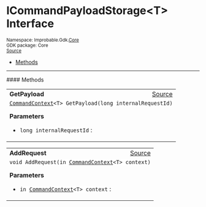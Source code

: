 
# ICommandPayloadStorage&lt;T&gt; Interface
<sup>
Namespace: Improbable.Gdk.<a href="{{.Site.BaseURL}}/api/core-index">Core</a><br/>
GDK package: Core<br/>
<a href="https://www.github.com/spatialos/gdk-for-unity/blob/88a422dc255ef1d47ee9385f226ca439f31c000b/workers/unity/Packages/io.improbable.gdk.core/Worker/ICommandMetaDataStorage.cs/#L13">Source</a>
<style>
a code {
                    padding: 0em 0.25em!important;
}
code {
                    background-color: #ffffff!important;
}
</style>
</sup>
<nav id="pageToc" class="page-toc"><ul><li><a href="#methods">Methods</a>
</ul></nav>













</p>
<hr style="width:100%; border-top-color:#d8d8d8" />
#### Methods


</p>




<table width="100%">
    <tr>
        <td style="border-right:none"><a id="getpayload-long"></a><b>GetPayload</b></td>
        <td style="border-left:none; text-align:right"><a href="https://www.github.com/spatialos/gdk-for-unity/blob/88a422dc255ef1d47ee9385f226ca439f31c000b/workers/unity/Packages/io.improbable.gdk.core/Worker/ICommandMetaDataStorage.cs/#L15">Source</a></td>
    </tr>
    <tr>
        <td colspan="2">
<code><a href="{{.Site.BaseURL}}/api/core/command-context">CommandContext</a>&lt;T&gt; GetPayload(long internalRequestId)</code></p>



</p>

<b>Parameters</b>

<ul>
<li><code>long internalRequestId</code> : </li>
</ul>





</td>
    </tr>
</table>


<table width="100%">
    <tr>
        <td style="border-right:none"><a id="addrequest-in-commandcontext-t"></a><b>AddRequest</b></td>
        <td style="border-left:none; text-align:right"><a href="https://www.github.com/spatialos/gdk-for-unity/blob/88a422dc255ef1d47ee9385f226ca439f31c000b/workers/unity/Packages/io.improbable.gdk.core/Worker/ICommandMetaDataStorage.cs/#L16">Source</a></td>
    </tr>
    <tr>
        <td colspan="2">
<code>void AddRequest(in <a href="{{.Site.BaseURL}}/api/core/command-context">CommandContext</a>&lt;T&gt; context)</code></p>



</p>

<b>Parameters</b>

<ul>
<li><code>in <a href="{{.Site.BaseURL}}/api/core/command-context">CommandContext</a>&lt;T&gt; context</code> : </li>
</ul>





</td>
    </tr>
</table>





